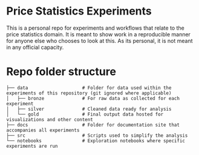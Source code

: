 # Price Statistics Experiments

This is a personal repo for experiments and workflows that relate to the price statistics domain. It is meant to show work in a reproducible manner for anyone else who chooses to look at this. As its personal, it is not meant in any official capacity. 

# Repo folder structure

```
├── data                    # Folder for data used within the experiments of this repository (git ignored where applicable)
│   ├── bronze              # For raw data as collected for each experiment
│   ├── silver              # Cleaned data ready for analysis
│   └── gold                # Final output data hosted for visualizations and other content
├── docs                    # Folder for documentation site that accompanies all experiments
├── src                     # Scripts used to simplify the analysis
└── notebooks               # Exploration notebooks where specific experiments are run
```